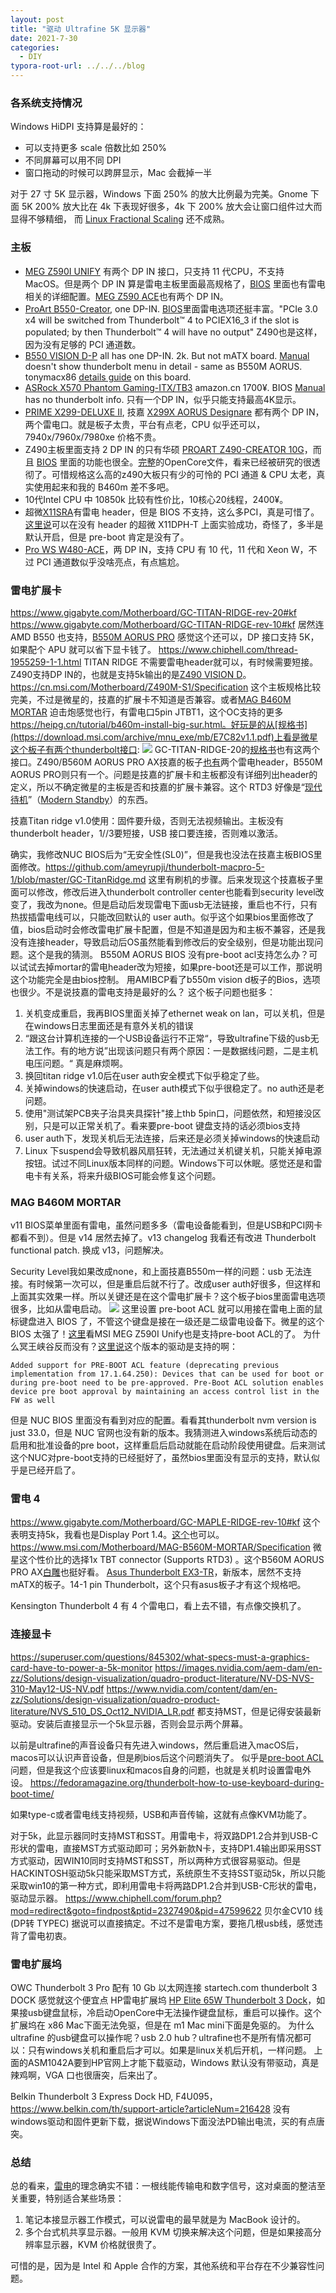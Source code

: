 ```yaml
---
layout: post
title: "驱动 Ultrafine 5K 显示器"
date: 2021-7-30
categories:
  - DIY
typora-root-url: ../../../blog
---
```

### 各系统支持情况
Windows HiDPI 支持算是最好的：
- 可以支持更多 scale 倍数比如 250%
- 不同屏幕可以用不同 DPI
- 窗口拖动的时候可以跨屏显示，Mac 会截掉一半

对于 27 寸 5K 显示器，Windows 下面 250% 的放大比例最为完美。Gnome 下面 5K 200% 放大比在 4k 下表现好很多，4k 下 200% 放大会让窗口组件过大而显得不够精细， 而 [Linux Fractional Scaling](https://wiki.archlinux.org/title/HiDPI#Fractional_scaling) 还不成熟。

### 主板
- [MEG Z590I UNIFY](https://www.msi.com/Motherboard/MEG-Z590I-UNIFY) 有两个 DP IN 接口，只支持 11 代CPU，不支持 MacOS。但是两个 DP IN 算是雷电主板里面最高规格了，[BIOS](https://www.chiphell.com/portal.php?mod=view&aid=25543&page=4) 里面也有雷电相关的详细配置。[MEG Z590 ACE](https://www.msi.com/Motherboard/MEG-Z590-ACE)也有两个 DP IN。
- [ProArt B550-Creator](https://www.asus.com/Motherboards-Components/Motherboards/ProArt/ProArt-B550-CREATOR/), one DP-IN. [BIOS](https://dlcdnets.asus.com/pub/ASUS/misc/Manual/PRIME_TUF_GAMING_B550_Series_BIOS_EM_WEB_EN.pdf)里面雷电选项还挺丰富。"PCIe 3.0 x4 will be switched from Thunderbolt™ 4 to PCIEX16_3 if the slot is populated; by then Thunderbolt™ 4 will have no output" Z490也是这样，因为没有足够的 PCI 通道数。
- [B550 VISION D-P](https://www.gigabyte.com/Motherboard/B550-VISION-D-P-rev-10#kf) all has one DP-IN. 2k. But not mATX board. [Manual](https://download.gigabyte.com/FileList/Manual/mb_manual_b550-vision-d-p_1001_e.pdf) doesn't show thunderbolt menu in detail - same as B550M AORUS. tonymacx86 [details guide](https://www.tonymacx86.com/threads/gigabyte-b550-vision-d-thunderbolt-3-amd-ryzen-7-3700x-amd-rx-5600-xt.304553/) on this board.
- [ASRock X570 Phantom Gaming-ITX/TB3](https://www.gigabyte.com/Motherboard/X299X-DESIGNARE-10G-rev-10#kf) amazon.cn 1700¥. BIOS [Manual](https://download.asrock.com/Manual/X570%20Phantom%20Gaming-ITXTB3.pdf) has no thunderbolt info. 只有一个DP IN，似乎只能支持最高4K显示。
- [PRIME X299-DELUXE II](https://www.asus.com/us/motherboards-components/motherboards/all-series/prime-x299-deluxe-ii/), 技嘉 [X299X AORUS Designare](https://www.gigabyte.com/Motherboard/X299X-DESIGNARE-10G-rev-10#kf) 都有两个 DP IN，两个雷电口。就是板子太贵，平台有点老，CPU 似乎还可以，7940x/7960x/7980xe 价格不贵。
- Z490主板里面支持 2 DP IN 的只有华硕 [PROART Z490-CREATOR 10G](https://www.asus.com/Motherboards-Components/Motherboards/ProArt/ProArt-Z490-CREATOR-10G/)，而且 [BIOS](https://dlcdnets.asus.com/pub/ASUS/mb/13MANUAL/PRIME_PRO_PROART_TUF_GAMING_Intel_400_Series_BIOS_EM_WEB_EN.pdf) 里面的功能也很全。[完整](https://www.olarila.com/topic/13305-olarila-hackbeast-proart-z490-creator-10g-with-thunderbolt-full-dsdt-patches-clover-or-opencore-guide-and-discussion/)的OpenCore文件，看来已经被研究的很透彻了。可惜规格这么高的z490大板只有少的可怜的 PCI 通道 & CPU 太老，真实使用起来和我的 B460m 差不多吧。
- 10代Intel CPU 中 10850k 比较有性价比，10核心20线程，2400¥。
- 超微[X11SRA](https://www.supermicro.com/en/products/motherboard/X11SRA)有雷电 header，但是 BIOS 不支持，这么多PCI，真是可惜了。[这里说](https://www.chiphell.com/forum.php?mod=viewthread&tid=2153615&extra=page%3D1&mobile=1)可以在没有 header 的超微 X11DPH-T 上面实验成功，奇怪了，多半是默认开启，但是 pre-boot 肯定是没有了。
- [Pro WS W480-ACE](https://www.asus.com/Motherboards-Components/Motherboards/Workstation/Pro-WS-W480-ACE/)，两 DP IN，支持 CPU 有 10 代，11 代和 Xeon W，不过 PCI 通道数似乎没啥亮点，有点尴尬。

### 雷电扩展卡
https://www.gigabyte.com/Motherboard/GC-TITAN-RIDGE-rev-20#kf https://www.gigabyte.com/Motherboard/GC-TITAN-RIDGE-rev-10#kf
居然连 AMD B550 也支持，[B550M AORUS PRO](https://www.gigabyte.com/Motherboard/B550M-AORUS-PRO-rev-10/sp#sp) 感觉这个还可以，DP 接口支持 5K，如果配个 APU 就可以省下显卡钱了。
https://www.chiphell.com/thread-1955259-1-1.html TITAN RIDGE 不需要雷电header就可以，有时候需要短接。
Z490支持DP IN的，也就是支持5k输出的是[Z490 VISION D](https://www.gigabyte.com/Motherboard/Z490-VISION-D-rev-1x#kf)。
https://cn.msi.com/Motherboard/Z490M-S1/Specification 这个主板规格比较完美，不过是微星的，技嘉的扩展卡不知道是否兼容。或者[MAG B460M MORTAR](https://www.msi.com/Motherboard/MAG-B460M-MORTAR) 迫击炮感觉也行，有雷电口5pin JTBT1，这个OC支持的更多 https://heipg.cn/tutorial/b460m-install-big-sur.html。好玩是的从[规格书](https://download.msi.com/archive/mnu_exe/mb/E7C82v1.1.pdf)上看是微星这个板子有两个thunderbolt接口:
![](/images/2021/thunderbolt-port.png)
GC-TITAN-RIDGE-20的[规格书](https://download.gigabyte.com/FileList/Manual/mb_manual_GC-TITAN-RIDGE-20_1001.pdf)也有这两个接口。Z490/B560M AORUS PRO AX技嘉的板子[也有](https://download.gigabyte.com/FileList/Manual/mb_manual_z490-aorus-pro-ax_1001_e.pdf)两个雷电header，B550M AORUS PRO则只有一个。问题是技嘉的扩展卡和主板都没有详细列出header的定义，所以不确定微星的主板是否和技嘉的扩展卡兼容。这个 RTD3 好像是“[现代待机](https://zhuanlan.zhihu.com/p/114448236)”（[Modern Standby](https://graniteriverlabs.com.tw/2021/04/07/grl-ap-tbt-fv-modern-standby/)）的东西。

技嘉Titan ridge v1.0使用：固件要升级，否则无法视频输出。主板没有thunderbolt header，1//3要短接，USB 接口要连接，否则难以激活。

确实，我修改NUC BIOS后为“无安全性(SL0)”，但是我也没法在技嘉主板BIOS里面修改。https://github.com/ameyrupji/thunderbolt-macpro-5-1/blob/master/GC-TitanRidge.md 这里有刷机的步骤。后来发现这个技嘉板子里面可以修改，修改后进入thunderbolt controller center也能看到security level改变了，我改为none。但是启动后发现雷电下面usb无法链接，重启也不行，只有热拔插雷电线可以，只能改回默认的 user auth。似乎这个如果bios里面修改了值，bios启动时会修改雷电扩展卡配置，但是不知道是因为和主板不兼容，还是我没有连接header，导致启动后OS虽然能看到修改后的安全级别，但是功能出现问题。这个是我的猜测。
B550M AORUS BIOS 没有pre-boot acl支持怎么办？可以试试去掉mortar的雷电header改为短接，如果pre-boot还是可以工作，那说明这个功能完全是由bios控制。
用AMIBCP看了b550m vision d板子的Bios，选项也很少。不是说技嘉的雷电支持是最好的么？
这个板子问题也挺多：
1. 关机变成重启，我再BIOS里面关掉了ethernet weak on lan，可以关机，但是在windows日志里面还是有意外关机的错误
2. “跟这台计算机连接的一个USB设备运行不正常“，导致ultrafine下级的usb无法工作。有的地方说”出现该问题只有两个原因：一是数据线问题，二是主机电压问题。“ 真是麻烦啊。
3. 换回titan ridge v1.0后在user auth安全模式下似乎稳定了些。
4. 关掉windows的快速启动，在user auth模式下似乎很稳定了。no auth还是老问题。
5. 使用"测试架PCB夹子治具夹具探针"接上thb 5pin口，问题依然，和短接没区别，只是可以正常关机了。看来要pre-boot 键盘支持的话必须bios支持
6. user auth下，发现关机后无法连接，后来还是必须关掉windows的快速启动
7. Linux 下suspend会导致机器风扇狂转，无法通过关机键关机，只能关掉电源按钮。试过不同Linux版本同样的问题。Windows下可以休眠。感觉还是和雷电卡有关系，将来升级BIOS可能会修复这个问题。

### MAG B460M MORTAR
v11 BIOS菜单里面有雷电，虽然问题多多（雷电设备能看到，但是USB和PCI网卡都看不到）。但是 v14 居然去掉了。v13 changelog 我看还有改进 Thunderbolt functional patch. 换成 v13，问题解决。

Security Level我如果改成none，和上面技嘉B550m一样的问题：usb 无法连接。有时候第一次可以，但是重启后就不行了。改成user auth好很多，但这样和上面其实效果一样。所以关键还是在这个雷电扩展卡？这个板子bios里面雷电选项很多，比如从雷电启动。
![](/images/2021/MSI_board_thunderbolt.png)
这里设置 pre-boot ACL 就可以用接在雷电上面的鼠标键盘进入 BIOS 了，不管这个键盘是接在一级还是二级雷电设备下。微星的这个 BIOS 太强了！[这里](https://www.chiphell.com/portal.php?mod=view&aid=25543&page=4)看MSI MEG Z590I Unify也是支持pre-boot ACL的了。
为什么冥王峡谷反而没有？[这里说](https://drivers.softpedia.com/get/MOTHERBOARD/Intel/Intel-NUC8i7HVK-NUC-Kit-Thunderbolt-Driver-17-3-72-250-for-Windows-10-64-bit.shtml)这个版本的驱动是支持的啊：
```
Added support for PRE-BOOT ACL feature (deprecating previous implementation from 17.1.64.250): Devices that can be used for boot or during pre-boot need to be pre-approved. Pre-Boot ACL solution enables device pre boot approval by maintaining an access control list in the FW as well
```
但是 NUC BIOS 里面没有看到对应的配置。看看其thunderbolt nvm version is just 33.0，但是 NUC 官网也没有新的版本。我猜测进入windows系统后动态的启用和批准设备的pre boot，这样重启后启动就能在启动阶段使用键盘。后来测试这个NUC对pre-boot支持的已经挺好了，虽然bios里面没有显示的支持，默认似乎是已经开启了。

### 雷电 4
https://www.gigabyte.com/Motherboard/GC-MAPLE-RIDGE-rev-10#kf 这个表明支持5k，我看也是Display Port 1.4。[这个](https://www.asrock.com/MB/Intel/Z590%20Phantom%20Gaming-ITXTB4/index.asp#Specification)也可以。https://www.msi.com/Motherboard/MAG-B560M-MORTAR/Specification 微星这个性价比的选择1x TBT connector (Supports RTD3) 。这个B560M AORUS PRO AX[白雕](https://www.gigabyte.com/Motherboard/B560M-AORUS-PRO-AX-rev-10)也挺好看。
[Asus Thunderbolt EX3-TR](https://www.asus.com.cn/support/FAQ/1043485/)，新版本，居然不支持mATX的板子。14-1 pin Thunderbolt，这个只有asus板子才有这个规格吧。

Kensington Thunderbolt 4 有 4 个雷电口，看上去不错，有点像交换机了。

### 连接显卡
https://superuser.com/questions/845302/what-specs-must-a-graphics-card-have-to-power-a-5k-monitor
https://images.nvidia.com/aem-dam/en-zz/Solutions/design-visualization/quadro-product-literature/NV-DS-NVS-310-May12-US-NV.pdf
https://www.nvidia.com/content/dam/en-zz/Solutions/design-visualization/quadro-product-literature/NVS_510_DS_Oct12_NVIDIA_LR.pdf
都支持MST，但是记得安装最新驱动。安装后直接显示一个5k显示器，否则会显示两个屏幕。

以前是ultrafine的声音设备只有先进入windows，然后重启进入macOS后，macos可以认识声音设备，但是刷bios后这个问题消失了。
似乎是[pre-boot ACL](https://christian.kellner.me/2019/02/11/thunderbolt-preboot-access-control-list-support-in-bolt/)问题，但是我这个应该要linux和macos自身的问题，也就是关机时设置雷电外设。
https://fedoramagazine.org/thunderbolt-how-to-use-keyboard-during-boot-time/

如果type-c或者雷电线支持视频，USB和声音传输，这就有点像KVM功能了。

对于5k，此显示器同时支持MST和SST。用雷电卡，将双路DP1.2合并到USB-C形状的雷电，直接MST方式驱动即可；另外新款N卡，支持DP1.4输出即采用SST方式驱动，因WIN10同时支持MST和SST，所以两种方式很容易驱动。但是HACKINTOSH驱动5k只能采取MST方式，系统原生不支持SST驱动5k，所以只能采取win10的第一种方式，即利用雷电卡将两路DP1.2合并到USB-C形状的雷电，驱动显示器。
https://www.chiphell.com/forum.php?mod=redirect&goto=findpost&ptid=2327490&pid=47599622 贝尔金CV10 线(DP转 TYPEC) 据说可以直接搞定。不过不是雷电方案，要拖几根usb线，感觉违背了雷电初衷。

### 雷电扩展坞
OWC Thunderbolt 3 Pro 配有 10 Gb 以太网连接
startech.com thunderbolt 3 DOCK 感觉就这个便宜点
HP雷电扩展坞 [HP Elite 65W Thunderbolt 3 Dock](https://support.hp.com/us-en/drivers/selfservice/hp-elite-thunderbolt-3-65w-dock/9822172)，如果接usb键盘鼠标，冷启动OpenCore中无法操作键盘鼠标，重启可以操作。这个扩展坞在 x86 Mac下面无法免驱，但是在 m1 Mac mini下面是免驱的。
为什么 ultrafine 的usb键盘可以操作呢？usb 2.0 hub？ultrafine也不是所有情况都可以：只有windows关机和重启后才可以。如果是linux关机后开机，一样问题。
上面的ASM1042A要到HP官网上才能下载驱动，Windows 默认没有带驱动，真是辣鸡啊，VGA 口也很唐突，后来出了。

Belkin Thunderbolt 3 Express Dock HD, F4U095，https://www.belkin.com/th/support-article?articleNum=216428 没有windows驱动和固件更新下载，据说Windows下面没法PD输出电流，买的有点唐突。

### 总结
总的看来，[雷电](https://zh.wikipedia.org/wiki/Thunderbolt)的理念确实不错：一根线能传输电和数字信号，这对桌面的整洁至关重要，特别适合某些场景：

1. 笔记本接显示器工作模式，可以说雷电的最早就是为 MacBook 设计的。
2. 多个台式机共享显示器。一般用 KVM 切换来解决这个问题，但是如果接高分辨率显示器，KVM 价格就很贵了。

可惜的是，因为是 Intel 和 Apple 合作的方案，其他系统和平台存在不少兼容性问题。